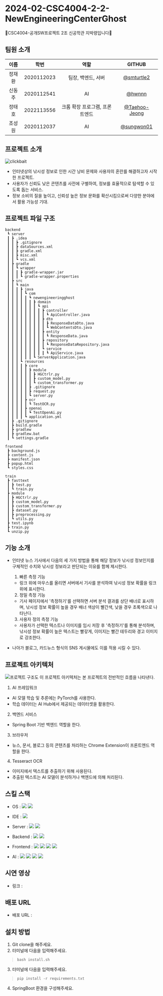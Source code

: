 # 2024-02-CSC4004-2-2-NewEngineeringCenterGhost
👻CSC4004-공개SW프로젝트 2조 신공학관 지박령입니다👻

## 팀원 소개
| 이름 | 학번 | 역할 | GITHUB |
| :---: | :---: | :---: | :---: |
| 정재환 | 2020112023 | 팀장, 백엔드, 서버 | [@smturtle2](https://github.com/smturtle2) |
| 신동주 | 2020112541 | AI | [@hwnnn](https://github.com/hwnnn) |
| 정태호 | 2022113556 | 크롬 확장 프로그램, 프론트엔드 | [@Taehoo-Jeong](https://github.com/Taehoo-Jeong) |
| 조성원 | 2020112037 | AI | [@sungwon01](https://github.com/sungwon01) |

## 프로젝트 소개
![clickbait](https://github.com/user-attachments/assets/fac60d88-49b3-4c4f-8884-53c9ec04426b)

- 인터넷상의 낚시성 정보로 인한 시간 낭비 문제와 사용자의 혼란를 해결하고자 시작한 프로젝트.
- 사용자가 신뢰도 낮은 콘텐츠를 사전에 구별하여, 정보를 효율적으로 탐색할 수 있도록 돕는 서비스. 
- 정보 소비의 질을 높이고, 신뢰성 높은 정보 문화를 확산시킴으로써 다양한 분야에서 활용 가능성 기대.



## 프로젝트 파일 구조
```
backend
 ┗ server
 ┃ ┣ .idea
 ┃ ┃ ┣ .gitignore
 ┃ ┃ ┣ dataSources.xml
 ┃ ┃ ┣ gradle.xml
 ┃ ┃ ┣ misc.xml
 ┃ ┃ ┗ vcs.xml
 ┃ ┣ gradle
 ┃ ┃ ┗ wrapper
 ┃ ┃ ┃ ┣ gradle-wrapper.jar
 ┃ ┃ ┃ ┗ gradle-wrapper.properties
 ┃ ┣ src
 ┃ ┃ ┗ main
 ┃ ┃ ┃ ┣ java
 ┃ ┃ ┃ ┃ ┗ com
 ┃ ┃ ┃ ┃ ┃ ┗ newengineeringghost
 ┃ ┃ ┃ ┃ ┃ ┃ ┣ domain
 ┃ ┃ ┃ ┃ ┃ ┃ ┃ ┗ api
 ┃ ┃ ┃ ┃ ┃ ┃ ┃ ┃ ┣ controller
 ┃ ┃ ┃ ┃ ┃ ┃ ┃ ┃ ┃ ┗ ApiController.java
 ┃ ┃ ┃ ┃ ┃ ┃ ┃ ┃ ┣ dto
 ┃ ┃ ┃ ┃ ┃ ┃ ┃ ┃ ┃ ┣ ResponseDataDto.java
 ┃ ┃ ┃ ┃ ┃ ┃ ┃ ┃ ┃ ┗ WebContentsDto.java
 ┃ ┃ ┃ ┃ ┃ ┃ ┃ ┃ ┣ entity
 ┃ ┃ ┃ ┃ ┃ ┃ ┃ ┃ ┃ ┗ ResponseData.java
 ┃ ┃ ┃ ┃ ┃ ┃ ┃ ┃ ┣ repository
 ┃ ┃ ┃ ┃ ┃ ┃ ┃ ┃ ┃ ┗ ResponseDataRepository.java
 ┃ ┃ ┃ ┃ ┃ ┃ ┃ ┃ ┗ service
 ┃ ┃ ┃ ┃ ┃ ┃ ┃ ┃ ┃ ┗ ApiService.java
 ┃ ┃ ┃ ┃ ┃ ┃ ┗ ServerApplication.java
 ┃ ┃ ┃ ┗ resources
 ┃ ┃ ┃ ┃ ┣ core
 ┃ ┃ ┃ ┃ ┃ ┣ module
 ┃ ┃ ┃ ┃ ┃ ┃ ┣ HGCtrlr.py
 ┃ ┃ ┃ ┃ ┃ ┃ ┣ custom_model.py
 ┃ ┃ ┃ ┃ ┃ ┃ ┗ custom_transformer.py
 ┃ ┃ ┃ ┃ ┃ ┣ .gitignore
 ┃ ┃ ┃ ┃ ┃ ┣ request.py
 ┃ ┃ ┃ ┃ ┃ ┗ server.py
 ┃ ┃ ┃ ┃ ┣ ocr
 ┃ ┃ ┃ ┃ ┃ ┗ TestOCR.py
 ┃ ┃ ┃ ┃ ┣ openai
 ┃ ┃ ┃ ┃ ┃ ┗ TestOpenAi.py
 ┃ ┃ ┃ ┃ ┗ application.yml
 ┃ ┣ .gitignore
 ┃ ┣ build.gradle
 ┃ ┣ gradlew
 ┃ ┣ gradlew.bat
 ┃ ┗ settings.gradle
```

```
frontend
 ┣ background.js
 ┣ content.js
 ┣ manifest.json
 ┣ popup.html
 ┗ styles.css
```

```
train
 ┣ fasttext
 ┃ ┣ test.py
 ┃ ┗ train.py
 ┣ module
 ┃ ┣ HGCtrlr.py
 ┃ ┣ custom_model.py
 ┃ ┣ custom_transformer.py
 ┃ ┣ dataset.py
 ┃ ┣ preprocessing.py
 ┃ ┗ utils.py
 ┣ test.ipynb
 ┣ train.py
 ┗ unzip.py
```

## 기능 소개
- 인터넷 뉴스 기사에서 다음의 세 가지 방법을 통해 해당 정보가 낚시성 정보인지를 구체적인 수치와 낚시성 정보라고 판단되는 이유를 함께 제시한다.

  1. 빠른 측정 기능
    - 링크 위에 마우스를 올리면 서버에서 기사를 분석하여 낚시성 정보 확률을 링크 위에 표시한다.


  2. 정밀 측정 기능
    - 기사 페이지에서 '측정하기'를 선택하면 서버 분석 결과를 상단 배너로 표시하며, 낚시성 정보 확률이 높을 경우 배너 색상이 빨간색, 낮을 경우 초록색으로 나타난다.


  3. 사용자 정의 측정 기능
    - 사용자가 선택한 텍스트나 이미지를 임시 저장 후 '측정하기'를 통해 분석하며, 낚시성 정보 확률이 높은 텍스트는 빨갛게, 이미지는 빨간 테두리와 경고 이미지로 강조한다.

- 나아가 블로그, 카드뉴스 형식의 SNS 게시물에도 이를 적용 시킬 수 있다.

## 프로젝트 아키텍처
![프로젝트 구조도](https://github.com/user-attachments/assets/70e02ee4-391d-411e-943e-971636922fad)
이 프로젝트 아키텍처는 본 프로젝트의 전반적인 흐름을 나타낸다.

1. AI 프레임워크 
 - AI 모델 학습 및 추론에는 PyTorch를 사용한다.
 - 학습 데이터는 AI Hub에서 제공되는 데이터셋을 활용한다.

2. 백엔드 서비스
  - Spring Boot 기반 백엔드 역할을 한다.

3. 브라우저
  - 뉴스, 문서, 블로그 등의 콘텐츠를 처리하는 Chrome Extension이 프론트엔드 역할을 한다.

4. Tesseract OCR
  - 이미지에서 텍스트를 추출하기 위해 사용된다.
  - 추출된 텍스트는 AI 모델이 분석하거나 백엔드에 의해 처리된다.

## 스킬 스택
- OS : <img src="https://img.shields.io/badge/Linux-FCC624?style=flat-square&logo=Linux&logoColor=white"> <img src="https://img.shields.io/badge/Ubuntu-E95420?style=flat-square&logo=Ubuntu&logoColor=white">

- IDE : <img src="https://img.shields.io/badge/Visual Studio Code-007ACC?style=flat-square&logo=Visual Studio Code&logoColor=white">

- Server : <img src="https://img.shields.io/badge/MongoDB-47A248?style=flat-square&logo=MongoDB&logoColor=white"> <img src="https://img.shields.io/badge/Selenium-43B02A?style=flat-square&logo=Selenium&logoColor=white">

- Backend : <img src="https://img.shields.io/badge/Spring Boot-6DB33F?style=flat-square&logo=Spring Boot&logoColor=white"> <img src="https://img.shields.io/badge/Gradle-02303A?style=flat-square&logo=Gradle&logoColor=white">

- Frontend : <img src="https://img.shields.io/badge/JavaScript-F7DF1E?style=flat-square&logo=JavaScript&logoColor=white"> <img src="https://img.shields.io/badge/JSON-000000?style=flat-square&logo=JSON&logoColor=white"> <img src="https://img.shields.io/badge/HTML5-E34F26?style=flat-square&logo=HTML5&logoColor=white"> <img src="https://img.shields.io/badge/CSS3-1572B6?style=flat-square&logo=CSS3&logoColor=white">

- AI : <img src="https://img.shields.io/badge/Python-3776AB?style=flat-square&logo=Python&logoColor=white"> <img src="https://img.shields.io/badge/PyTorch-EE4C2C?style=flat-square&logo=PyTorch&logoColor=white"> <img src="https://img.shields.io/badge/OpenAI-412991?style=flat-square&logo=OpenAI&logoColor=white"> <img src="https://img.shields.io/badge/OpenCV-5C3EE8?style=flat-square&logo=OpenCV&logoColor=white">

## 시연 영상
- 링크 : 

## 배포 URL
- 배포 URL : 

## 설치 방법
1. Git clone을 해주세요.
2. 터미널에 다음을 입력해주세요.
> ```
> bash install.sh
> ```
3. 터미널에 다음을 입력해주세요.
> ```
> pip install -r requirements.txt
> ```
4. SpringBoot 환경을 구성해주세요.